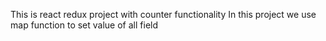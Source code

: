 This is react redux project with counter functionality 
In this project we use map function to set value of all field  

